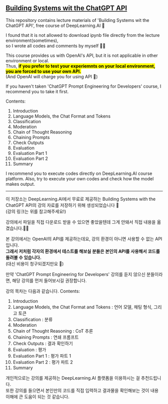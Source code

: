 ## [Building Systems wit the ChatGPT API](https://www.deeplearning.ai/short-courses/)
This repository contains lecture materials of 'Building Systems wit the ChatGPT API', free course of DeepLearning.AI 🤖  

I found that it is not allowed to download ipynb file directly from the lecture environment(sometimes),  
so I wrote all codes and comments by myself ✍🏻

This course provides us with OpenAI's API, but it is not applicable in other environment or local.  
Thus, <mark>**if you prefer to test your experiemnts on your local environment, you are forced to use your own API.**</mark>  
(And OpenAI will charge you for using API 🥲)

If you haven't taken 'ChatGPT Prompt Engineering for Developers' course, I recommend you to take it first.

Contents:
1. Introduction 
2. Language Models, the Chat Format and Tokens
3. Classification
4. Moderation
5. Chain of Thought Reasoning
6. Chaining Prompts
7. Check Outputs
8. Evaluation
9. Evaluation Part 1
10. Evaluation Part 2
11. Summary

I recommend you to execute codes directly on DeepLearning.AI course platform.
Also, try to execute your own codes and check how the model makes output.

---

이 저장소는 DeepLearning.AI에서 무료로 제공하는 Building Systems with the ChatGPT API의 강의 자료를 저장하기 위해 생성되었습니다 🤖  
(강의 링크는 위를 참고해주세요!)  

강의에서 파일을 직접 다운로드 받을 수 있으면 좋았을텐데 그게 안돼서 직접 내용을 옮겼습니다.✍🏻  

본 강의에서는 OpenAI의 API를 제공하는데요, 강의 환경이 아니면 사용할 수 없는 API입니다.  
**그래서 저처럼 각자의 환경에서 테스트를 해보실 분들은 본인의 API를 사용해서 코드를 돌려볼 수 있습니다.**  
(대신 비용이 청구되겠지만요 🥲)  

만약 'ChatGPT Prompt Engineering for Developers' 강의를 듣지 않으신 분들이라면, 해당 강의를 먼저 들어보시길 권장합니다.

강의 목차는 다음과 같습니다.
Contents:
1. Introduction 
2. Language Models, the Chat Format and Tokens : 언어 모델, 채팅 형식, 그리고 토큰
3. Classification : 분류
4. Moderation
5. Chain of Thought Reasoning : CoT 추론
6. Chaining Prompts : 연쇄 프롬프트
7. Check Outputs : 결과 확인하기
8. Evaluation : 평가
9. Evaluation Part 1 : 평가 파트 1
10. Evaluation Part 2 : 평가 파트 2
11. Summary

개인적으로는 강의를 제공하는 DeepLearning.AI 플랫폼을 이용하시는 걸 추천드립니다.  
또한 강의를 들으면서 본인만의 코드를 직접 입력하고 결과물을 확인해보는 것이 내용 이해에 큰 도움이 되는 것 같습니다.
